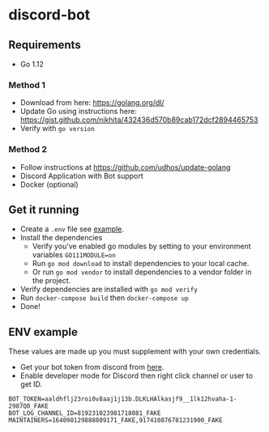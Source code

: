 # discord-bot

## Requirements
* Go 1.12
### Method 1
  * Download from here: https://golang.org/dl/
  * Update Go using instructions here: https://gist.github.com/nikhita/432436d570b89cab172dcf2894465753
  * Verify with `go version`
### Method 2
  * Follow instructions at https://github.com/udhos/update-golang
* Discord Application with Bot support
* Docker (optional)
## Get it running
* Create a `.env` file see [example](#env-example).
* Install the dependencies
    * Verify you've enabled go modules by setting to your environment variables `GO111MODULE=on`
    * Run `go mod download` to install dependencies to your local cache.
    * Or run `go mod vendor` to install dependencies to a vendor folder in the project.
* Verify dependencies are installed with `go mod verify`
* Run `docker-compose build` then `docker-compose up`
* Done!

## ENV example
These values are made up you must supplement with your own credentials.
* Get your bot token from discord from [here](https://discordapp.com/developers/applications/me).
* Enable developer mode for Discord then right click channel or user to get ID.
```
BOT_TOKEN=aaldhflj23roi0v8aaj1j13b.DLKLHAlkasjf9__1lk12hvaha-1-2987Q0_FAKE
BOT_LOG_CHANNEL_ID=819231023981718081_FAKE
MAINTAINERS=164098129888809171_FAKE,917410876781231900_FAKE
```
